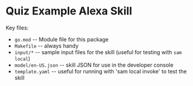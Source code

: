 # Quiz Example Alexa Skill

Key files:

* ```go.mod``` -- Module file for this package
* ```Makefile``` -- always handy
* ```input/*``` -- sample input files for the skill (useful for testing with ```sam local```)
* ```model/en-US.json``` -- skill JSON for use in the developer console
* ```template.yaml``` -- useful for running with 'sam local invoke' to test the skill


